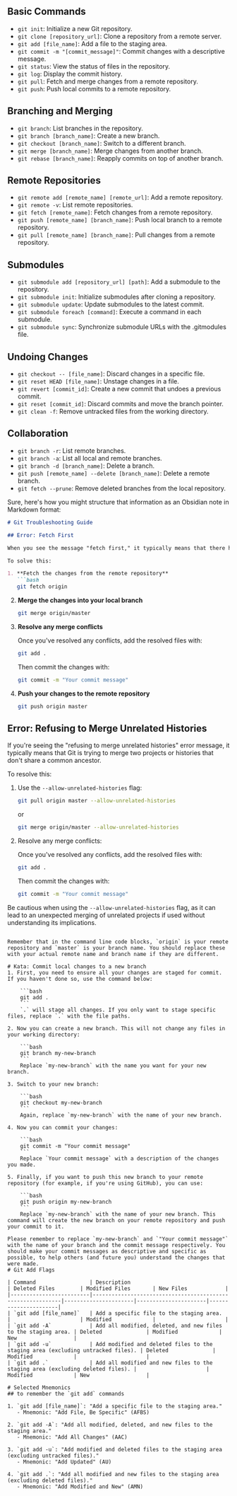 ## Basic Commands

- `git init`: Initialize a new Git repository.
- `git clone [repository_url]`: Clone a repository from a remote server.
- `git add [file_name]`: Add a file to the staging area.
- `git commit -m "[commit_message]"`: Commit changes with a descriptive message.
- `git status`: View the status of files in the repository.
- `git log`: Display the commit history.
- `git pull`: Fetch and merge changes from a remote repository.
- `git push`: Push local commits to a remote repository.

## Branching and Merging

- `git branch`: List branches in the repository.
- `git branch [branch_name]`: Create a new branch.
- `git checkout [branch_name]`: Switch to a different branch.
- `git merge [branch_name]`: Merge changes from another branch.
- `git rebase [branch_name]`: Reapply commits on top of another branch.

## Remote Repositories

- `git remote add [remote_name] [remote_url]`: Add a remote repository.
- `git remote -v`: List remote repositories.
- `git fetch [remote_name]`: Fetch changes from a remote repository.
- `git push [remote_name] [branch_name]`: Push local branch to a remote repository.
- `git pull [remote_name] [branch_name]`: Pull changes from a remote repository.

## Submodules

- `git submodule add [repository_url] [path]`: Add a submodule to the repository.
- `git submodule init`: Initialize submodules after cloning a repository.
- `git submodule update`: Update submodules to the latest commit.
- `git submodule foreach [command]`: Execute a command in each submodule.
- `git submodule sync`: Synchronize submodule URLs with the .gitmodules file.

## Undoing Changes

- `git checkout -- [file_name]`: Discard changes in a specific file.
- `git reset HEAD [file_name]`: Unstage changes in a file.
- `git revert [commit_id]`: Create a new commit that undoes a previous commit.
- `git reset [commit_id]`: Discard commits and move the branch pointer.
- `git clean -f`: Remove untracked files from the working directory.

## Collaboration

- `git branch -r`: List remote branches.
- `git branch -a`: List all local and remote branches.
- `git branch -d [branch_name]`: Delete a branch.
- `git push [remote_name] --delete [branch_name]`: Delete a remote branch.
- `git fetch --prune`: Remove deleted branches from the local repository.

Sure, here's how you might structure that information as an Obsidian note in Markdown format:

```markdown
# Git Troubleshooting Guide

## Error: Fetch First

When you see the message "fetch first," it typically means that there have been changes to the remote repository that you don't have on your local machine. 

To solve this:

1. **Fetch the changes from the remote repository**
   ```bash
   git fetch origin
   ```

2. **Merge the changes into your local branch**
   ```bash
   git merge origin/master
   ```

3. **Resolve any merge conflicts**

   Once you've resolved any conflicts, add the resolved files with:
   ```bash
   git add .
   ```
   Then commit the changes with:
   ```bash
   git commit -m "Your commit message"
   ```

4. **Push your changes to the remote repository**
   ```bash
   git push origin master
   ```

## Error: Refusing to Merge Unrelated Histories


If you're seeing the "refusing to merge unrelated histories" error message, it typically means that Git is trying to merge two projects or histories that don't share a common ancestor.

To resolve this:

1. Use the `--allow-unrelated-histories` flag:
   ```bash
   git pull origin master --allow-unrelated-histories
   ```
   or
   ```bash
   git merge origin/master --allow-unrelated-histories
   ```

2. Resolve any merge conflicts:

   Once you've resolved any conflicts, add the resolved files with:
   ```bash
   git add .
   ```
   Then commit the changes with:
   ```bash
   git commit -m "Your commit message"
   ```

Be cautious when using the `--allow-unrelated-histories` flag, as it can lead to an unexpected merging of unrelated projects if used without understanding its implications.
```

Remember that in the command line code blocks, `origin` is your remote repository and `master` is your branch name. You should replace these with your actual remote name and branch name if they are different.

# Kata: Commit local changes to a new branch 
1. First, you need to ensure all your changes are staged for commit. If you haven't done so, use the command below:

    ```bash
    git add .
    ```
    `.` will stage all changes. If you only want to stage specific files, replace `.` with the file paths.

2. Now you can create a new branch. This will not change any files in your working directory:

    ```bash
    git branch my-new-branch
    ```
    Replace `my-new-branch` with the name you want for your new branch.

3. Switch to your new branch:

    ```bash
    git checkout my-new-branch
    ```
    Again, replace `my-new-branch` with the name of your new branch.

4. Now you can commit your changes:

    ```bash
    git commit -m "Your commit message"
    ```
    Replace `Your commit message` with a description of the changes you made.

5. Finally, if you want to push this new branch to your remote repository (for example, if you're using GitHub), you can use:

    ```bash
    git push origin my-new-branch
    ```
    Replace `my-new-branch` with the name of your new branch. This command will create the new branch on your remote repository and push your commit to it.

Please remember to replace `my-new-branch` and `"Your commit message"` with the name of your branch and the commit message respectively. You should make your commit messages as descriptive and specific as possible, to help others (and future you) understand the changes that were made.
# Git Add Flags

| Command                 | Description                                                | Deleted Files        | Modified Files       | New Files            |
|-------------------------|------------------------------------------------------------|----------------------|----------------------|----------------------|
| `git add [file_name]`   | Add a specific file to the staging area.                   |                      | Modified             |                      |
| `git add -A`            | Add all modified, deleted, and new files to the staging area. | Deleted              | Modified             | New                  |
| `git add -u`            | Add modified and deleted files to the staging area (excluding untracked files). | Deleted              | Modified             |                      |
| `git add .`             | Add all modified and new files to the staging area (excluding deleted files). |                      | Modified             | New                  |

# Selected Mnemonics
## to remember the `git add` commands

1. `git add [file_name]`: "Add a specific file to the staging area."
   - Mnemonic: "Add File, Be Specific" (AFBS)

2. `git add -A`: "Add all modified, deleted, and new files to the staging area."
   - Mnemonic: "Add All Changes" (AAC)

3. `git add -u`: "Add modified and deleted files to the staging area (excluding untracked files)."
   - Mnemonic: "Add Updated" (AU)

4. `git add .`: "Add all modified and new files to the staging area (excluding deleted files)."
   - Mnemonic: "Add Modified and New" (AMN)